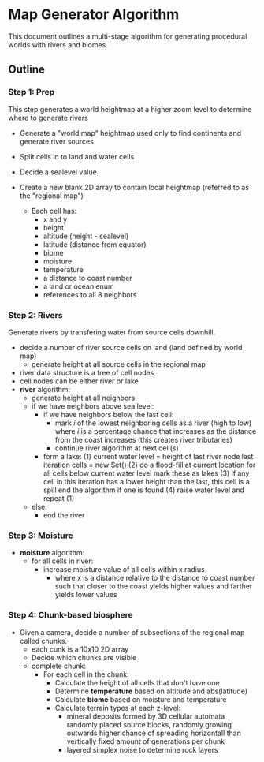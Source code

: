 # Map Generator Algorithm
This document outlines a multi-stage algorithm for generating procedural worlds with rivers and biomes.

## Outline

### Step 1: Prep
This step generates a world heightmap at a higher zoom level to determine where to generate rivers

- Generate a "world map" heightmap used only to find continents and generate river sources
- Split cells in to land and water cells
- Decide a sealevel value

- Create a new blank 2D array to contain local heightmap (referred to as the "regional map")
  - Each cell has:
    - x and y
    - height
    - altitude (height - sealevel)
    - latitude (distance from equator)
    - biome
    - moisture
    - temperature
    - a distance to coast number
    - a land or ocean enum
    - references to all 8 neighbors

### Step 2: Rivers
Generate rivers by transfering water from source cells downhill.

- decide a number of river source cells on land (land defined by world map)
  - generate height at all source cells in the regional map
- river data structure is a tree of cell nodes
- cell nodes can be either river or lake
- **river** algorithm:
  - generate height at all neighbors
  - if we have neighbors above sea level:
    - if we have neighbors below the last cell:
      - mark *i* of the lowest neighboring cells as a river (high to low)
        where *i* is a percentage chance that increases as the distance from the coast increases
        (this creates river tributaries)
      - continue river algorithm at next cell(s)
    - form a lake:
      (1) current water level = height of last river node
          last iteration cells = new Set()
      (2) do a flood-fill at current location for all cells below current water level
          mark these as lakes
      (3) if any cell in this iteration has a lower height than the last, this cell is a spill
          end the algorithm if one is found
      (4) raise water level and repeat (1)
  - else:
    - end the river

### Step 3: Moisture
- **moisture** algorithm:
  - for all cells in river:
    - increase moisture value of all cells within x radius
      - where x is a distance relative to the distance to coast number
        such that closer to the coast yields higher values
        and farther yields lower values

### Step 4: Chunk-based biosphere
- Given a camera, decide a number of subsections of the regional map called chunks.
  - each cunk is a 10x10 2D array
  - Decide which chunks are visible
  - complete chunk:
    - For each cell in the chunk:
      - Calculate the height of all cells that don't have one
      - Determine **temperature** based on altitude and abs(latitude)
      - Calculate **biome** based on moisture and temperature
      - Calculate terrain types at each z-level:
        - mineral deposits formed by 3D cellular automata
          randomly placed source blocks, randomly growing outwards
          higher chance of spreading horizontall than vertically
          fixed amount of generations per chunk
        - layered simplex noise to determine rock layers